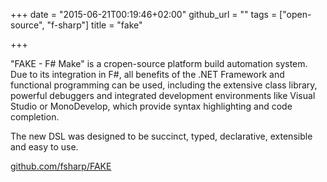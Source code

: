 +++
date = "2015-06-21T00:19:46+02:00"
github_url = ""
tags = ["open-source", "f-sharp"]
title = "fake"

+++

"FAKE - F# Make" is a cropen-source platform build automation system. Due to its integration in F#, all benefits of the .NET Framework and functional programming can be used, including the extensive class library, powerful debuggers and integrated development environments like Visual Studio or MonoDevelop, which provide syntax highlighting and code completion.

The new DSL was designed to be succinct, typed, declarative, extensible and easy to use.

[github.com/fsharp/FAKE](https://github.com/fsharp/FAKE)
